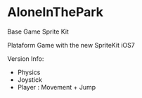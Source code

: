 AloneInThePark
==============

Base Game Sprite Kit

Plataform Game with the new SpriteKit iOS7

Version Info:

- Physics
- Joystick
- Player : Movement + Jump
